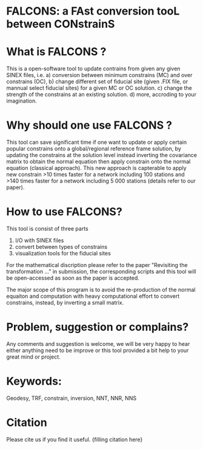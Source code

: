 # FALCONS: a FAst conversion tooL between CONstrainS 

# What is FALCONS ?
This is a open-software tool to update contrains from given any given SINEX files, i.e. a) conversion between minimum constrains (MC) and over constrains (OC), b) change different set of fiducial site (given .FIX file, or mannual select fiducial sites) for a given MC or OC solution. c) change the strength of the constrains at an existing solution. d) more, accroding to your imagination.

# Why should one use FALCONS ?
This tool can save significant time if one want to update or apply certain popular constrains onto a global/regional reference frame solution, by updating the constrains at the solution level instead inverting the covariance matrix to obtain the normal equation then apply constrain onto the normal equation (classical approach). This new approach is capterable to apply new constrain >10 times faster for a network including 100 stations and >140 times faster for a network including 5 000 stations (details refer to our paper).


# How to use FALCONS?
This tool is consist of three parts 
1. I/O with SINEX files
2. convert between types of constrains
3. visualization tools for the fiducial sites

For the mathematical discription please refer to the paper "Revisiting the transformation ..." in submission, the corresponding scripts and this tool will be open-accessed as soon as the paper is accepted.

The major scope of this program is to avoid the re-production of the normal equaiton and computation with heavy computational effort to convert constrains, instead, by inverting a small matrix.

# Problem, suggestion or complains?
Any comments and suggestion is welcome, we will be very happy to hear either anything need to be improve or this tool provided a bit help to your great mind or project.

# Keywords: 
Geodesy, TRF, constrain, inversion, NNT, NNR, NNS

# Citation
Please cite us if you find it useful. 
{filling citation here}
